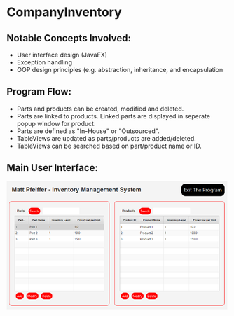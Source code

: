 <h1> CompanyInventory </h1>
<p align="center">
  <h2>Notable Concepts Involved:</h2>
  <ul>
    <li>User interface design (JavaFX)</li>
    <li>Exception handling</li>
    <li>OOP design principles (e.g. abstraction, inheritance, and encapsulation</li>
  </ul> 
</p>
<p align="center">
  <h2>Program Flow:</h2>
  <ul>
    <li>Parts and products can be created, modified and deleted.</li>
    <li>Parts are linked to products. Linked parts are displayed in seperate popup window for product.</li>
    <li>Parts are defined as "In-House" or "Outsourced".</li>
    <li>TableViews are updated as parts/products are added/deleted.</li>
    <li>TableViews can be searched based on part/product name or ID.</li>
  </ul> 
</p>

<p align="center">
  <h2>Main User Interface:</h2>
  <kbd>
    <img src="GUI.png" width="1000">
  </kbd>
</p>
